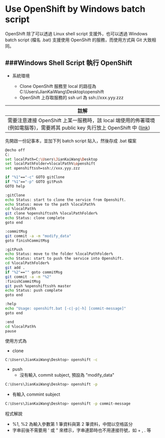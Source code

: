 # Use OpenShift by Windows batch script

OpenShift 除了可以透過 Linux shell script 支援外，也可以透過 Windows batch script (檔名 .bat) 支援使用 OpenShift 的服務，而使用方式與 Git 大致相同。

###Windows Shell Script 執行 OpenShift
---
* 系統環境

  * Clone OpenShift 服務至 local 的路徑為 C:\Users\JianKaiWang\Desktop\openshift
  * OpenShift 上存取服務的 ssh url 為 ssh://xxx.yyy.zzz

| 註解 |
| -- |
| 需要注意連接 OpenShift 上某一服務時，該 local 端使用的佈署環境 (例如電腦等)，需要將其 public key 先行放上 OpenShift 中 ([link](https://openshift.redhat.com/app/console/settings)) |

先開啟一份記事本，並加下列 batch script 貼入，然後存成 .bat 檔案

```Bash
@echo off
C:
set localPath=C:\Users\JianKaiWang\Desktop
set localPathFolder=%localPath%\openshift
set openshiftssh=ssh://xxx.yyy.zzz

if "%1"=="-c" GOTO gitClone
if "%1"=="-p" GOTO gitPush
GOTO help

:gitClone
echo Status: start to clone the service from Openshift.
echo Status: move to the path %localPath%
cd %localPath%
git clone %openshiftssh% %localPathFolder%
echo Status: clone complete
goto end

:commitMsg
git commit -a -m "modify_data"
goto finishCommitMsg

:gitPush
echo Status: move to the folder %localPathFolder%
echo Status: start to push the service into Openshift.
cd %localPathFolder%
git add .
if "%2"=="" goto commitMsg
git commit -a -m "%2"
:finishCommitMsg
git push %openshiftssh% master
echo Status: push complete
goto end

:help
echo "Usage: openshift.bat [-c|-p|-h] [commit-message]"
goto end

:end
cd %localPath%
pause
```

使用方式為
* clone

```Bash
C:\Users\JianKaiWang\Desktop> openshift -c
```

* push
  * 沒有輸入 commit subject, 預設為 "modify_data"

```Bash
C:\Users\JianKaiWang\Desktop> openshift -p
```

  * 有輸入 commint subject

```Bash
C:\Users\JianKaiWang\Desktop> openshift -p commit-message
```

程式解說
* %1, %2 為輸入參數第 1 筆資料與第 2 筆資料，中間以空格區分
* 字串前後不需要用 ' 或 " 來標示，字串連節時也不用連接符號，如 + , . 等






